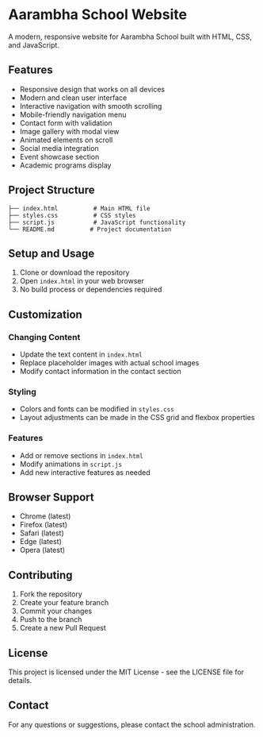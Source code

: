 # Aarambha School Website

A modern, responsive website for Aarambha School built with HTML, CSS, and JavaScript.

## Features

- Responsive design that works on all devices
- Modern and clean user interface
- Interactive navigation with smooth scrolling
- Mobile-friendly navigation menu
- Contact form with validation
- Image gallery with modal view
- Animated elements on scroll
- Social media integration
- Event showcase section
- Academic programs display

## Project Structure

```
├── index.html          # Main HTML file
├── styles.css          # CSS styles
├── script.js           # JavaScript functionality
└── README.md          # Project documentation
```

## Setup and Usage

1. Clone or download the repository
2. Open `index.html` in your web browser
3. No build process or dependencies required

## Customization

### Changing Content

- Update the text content in `index.html`
- Replace placeholder images with actual school images
- Modify contact information in the contact section

### Styling

- Colors and fonts can be modified in `styles.css`
- Layout adjustments can be made in the CSS grid and flexbox properties

### Features

- Add or remove sections in `index.html`
- Modify animations in `script.js`
- Add new interactive features as needed

## Browser Support

- Chrome (latest)
- Firefox (latest)
- Safari (latest)
- Edge (latest)
- Opera (latest)

## Contributing

1. Fork the repository
2. Create your feature branch
3. Commit your changes
4. Push to the branch
5. Create a new Pull Request

## License

This project is licensed under the MIT License - see the LICENSE file for details.

## Contact

For any questions or suggestions, please contact the school administration. 